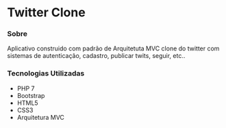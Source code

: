 # Twitter Clone

### Sobre

Aplicativo construido com padrão de Arquitetuta MVC clone do twitter com sistemas de autenticação, cadastro, publicar twits, seguir, etc..

### Tecnologias Utilizadas
- PHP 7
- Bootstrap
- HTML5
- CSS3
- Arquitetura MVC
